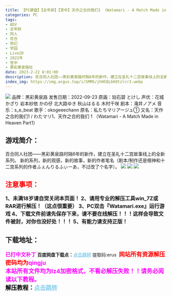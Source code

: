 ```yaml
---
title: 【PC硬盘】【全年龄】【官中】天作之合的我们1 （Watamari - A Match Made in Heaven Part1）
categories: PC
tags:
- ADV
- 全年龄
- 同人
- 百合
- 奇幻
- 学园
- Live2D
- 2022年
- 官中
- 黒彩黄泉路社
date: 2023-2-22 8:01:00
description: 百合同人社团——黑彩黄泉路时隔6年的新作，建立在圣礼十二宫故事线上的全新系列。新的系列，新的观感，新的故事，新的作者笔名（剧本/制作还是根神和十二宫系列的作者ふぇんりるふぃーあ，不过改了个名字）。
index_img: https://img.acgus.top/i/SMMS/jhH5QLb6Otzlcr3.webp
---
```

![](https://img.acgus.top/i/SMMS/jhH5QLb6Otzlcr3.webp)
品牌：黒彩黄泉路
发售日期：2022-09-23
原画：珀石碧 とけし
声优：花城かざり 岩本紗依 かの仔 北大路ゆき 秋山はるる 木村千咲
剧本：滝井ノアメ
音乐：s_e_beat
歌手：okogeeechann
原名：私たちマリアージュ①
又名：天作之合的我们1 / わたマリ1、天作之合的我们 1 （Watamari - A Match Made in Heaven Part1）

## 游戏简介：
百合同人社团——黑彩黄泉路时隔6年的新作，建立在圣礼十二宫故事线上的全新系列。
新的系列，新的观感，新的故事，新的作者笔名（剧本/制作还是根神和十二宫系列的作者ふぇんりるふぃーあ，不过改了个名字）。
![](https://img.acgus.top/i/SMMS/Cr4xWENDYfSAqLg.webp)
![](https://img.acgus.top/i/SMMS/apFtBYemEo8jPC1.webp)
![](https://img.acgus.top/i/SMMS/n3Ycy72rthQsSF.webp)





## <font color=#FF0000 >注意事项：</font>
<font size=3><b>1、未满18岁请自觉关闭本页面！
2、请用专业的解压工具win_7Z或RAR进行解压！（这点很重要）
3、PC双击『Watamari.exe』运行游戏
4、下载文件前请先保存下来，请不要在线解压！！！这样会导致文件被封，对你也没好处！！！
5、有能力请支持正版！</b></font>

## 下载地址：
<font color=#FF00FF size=3><b>已打中文补丁</b></font>
<b>百度网盘下载点：</b><a href="https://pan.baidu.com/s/1UoeEDW_3c2ow4CLsq7vusw?pwd=erus" style="color: #87CEEB;"><b>点击跳转</b></a> 提取码:erus
<a style="padding: 0" href="https://post.qingju.org/AD/"><img style="max-width:100%" src="https://img.acgus.top/i/2024/07/478f689b8021d8d499ab43d21acf137a.gif" alt=""></a>
<b><font color=#FF0000 size=4>网站所有资源解压密码均为</b></font><b><font color=#FF00FF size=4>qingju</font><font color=#FF0000 ></font></b><br><b><font color=#FF00FF size=4>本站所有文件均为lz4加密格式，不看必解压失败！！请务必阅读以下教程。</b></font><br><b><font color=#000 size=4>解压教程：</b><a href="https://post.qingju.org/tutorial/000/" style="color: #87CEEB;"><b>点击跳转</b></a>
